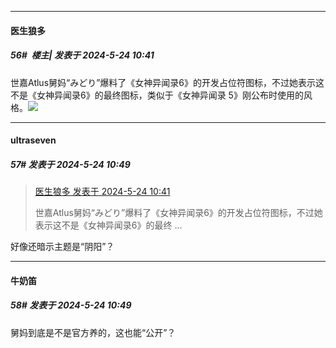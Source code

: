 ﻿
*****

####  医生狼多  
##### 56#         楼主| 发表于 2024-5-24 10:41

世嘉Atlus舅妈“みどり”爆料了《女神异闻录6》的开发占位符图标，不过她表示这不是《女神异闻录6》的最终图标，类似于《女神异闻录 5》刚公布时使用的风格。 ​​​<img src="https://p.sda1.dev/17/295baba762e526183f6e96b75cf62ede/IMG_20240524_104043_374.jpg" referrerpolicy="no-referrer">


*****

####  ultraseven  
##### 57#       发表于 2024-5-24 10:49

<blockquote><a href="httphttps://bbs.saraba1st.com/2b/forum.php?mod=redirect&amp;goto=findpost&amp;pid=64983875&amp;ptid=2179069" target="_blank">医生狼多 发表于 2024-5-24 10:41</a>

世嘉Atlus舅妈“みどり”爆料了《女神异闻录6》的开发占位符图标，不过她表示这不是《女神异闻录6》的最终 ...</blockquote>
好像还暗示主题是“阴阳”？

*****

####  牛奶笛  
##### 58#       发表于 2024-5-24 10:49

舅妈到底是不是官方养的，这也能“公开”？

